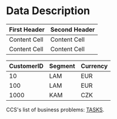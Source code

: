 Data Description
====

First Header  | Second Header
------------- | -------------
Content Cell  | Content Cell
Content Cell  | Content Cell

CustomerID|Segment|Currency
----------|-------|--------
10        | LAM   |EUR
100       | LAM   |EUR
1000      | KAM   |CZK



CCS's list of business problems: [TASKS](https://github.com/hackathonBI/CCS/blob/master/Tasks.md).
